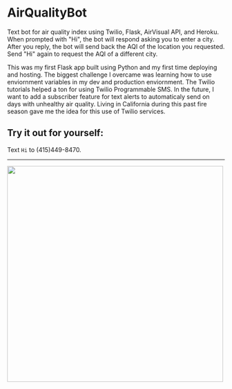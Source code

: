 # AirQualityBot
Text bot for air quality index using Twilio, Flask, AirVisual API, and Heroku. 
When prompted with "Hi", the bot will respond asking you to enter a city. After you reply,
the bot will send back the AQI of the location you requested. Send "Hi" again to request 
the AQI of a different city. 

This was my first Flask app built using Python and my first time deploying and hosting. 
The biggest challenge I overcame was learning how to use enviornment variables in my dev and production enviornment.
The Twilio tutorials helped a ton for using Twilio Programmable SMS. 
In the future, I want to add a subscriber feature for text alerts to automaticaly send on days with unhealthy air quality.
Living in California during this past fire season gave me the idea for this use of Twilio services. 

## Try it out for yourself: 
Text ``Hi`` to (415)449-8470.

---

<img src="https://i.ibb.co/RbfGc5V/IMG-7793.png" height="500">
